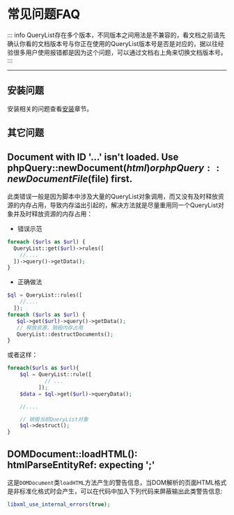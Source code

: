 # 常见问题FAQ

::: info
QueryList存在多个版本，不同版本之间用法是不兼容的，看文档之前请先确认你看的文档版本号与你正在使用的QueryList版本号是否是对应的，据以往经验很多用户使用报错都是因为这个问题，可以通过文档右上角来切换文档版本号。
:::

---

## 安装问题

安装相关的问题查看[安装](installation.md#FAQ)章节。

## 其它问题

## Document with ID '...' isn't loaded. Use phpQuery::newDocument($html) or phpQuery::newDocumentFile($file) first.

此类错误一般是因为脚本中涉及大量的QueryList对象调用，而又没有及时释放资源的内存占用，导致内存溢出引起的，解决方法就是尽量重用同一个QueryList对象并及时释放资源的内存占用：

- 错误示范

```php
foreach ($urls as $url) {
  QueryList::get($url)->rules([
    //....
  ])->query()->getData();
}
```

- 正确做法

```php
$ql = QueryList::rules([
    //....
  ]);
foreach ($urls as $url) {
   $ql->get($url)->query()->getData();
   // 释放资源，销毁内存占用
   QueryList::destructDocuments();
}
```

或者这样：

```php
foreach($urls as $url){
    $ql = QueryList::rule([
            // ...
          ]);
    $data = $ql->get($url)->queryData();

    //....

    // 销毁当前QueryList对象
    $ql->destruct();
}
```

## DOMDocument::loadHTML(): htmlParseEntityRef: expecting ';'

这是`DOMDocument`类`loadHTML`方法产生的警告信息，当DOM解析的页面HTML格式是非标准化格式时会产生，可以在代码中加入下列代码来屏蔽输出此类警告信息:

```php
libxml_use_internal_errors(true);
```